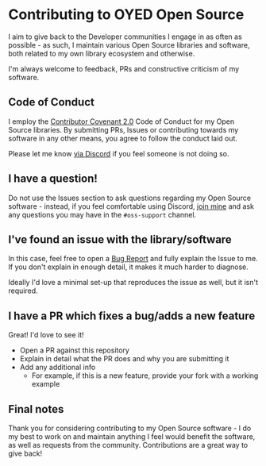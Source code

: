 # Contributing to OYED Open Source

I aim to give back to the Developer communities I engage in as often as possible - as such, I maintain various Open
Source libraries and software, both related to my own library ecosystem and otherwise.

I'm always welcome to feedback, PRs and constructive criticism of my software.

## Code of Conduct

I employ the [Contributor Covenant 2.0](https://www.contributor-covenant.org/version/2/0/code_of_conduct/)
Code of Conduct for my Open Source libraries. By submitting PRs, Issues or contributing towards my software
in any other means, you agree to follow the conduct laid out.

Please let me know [via Discord](https://discord.gg/3S6AKZ2GR9) if you feel someone is not doing so.

## I have a question!

Do not use the Issues section to ask questions regarding my Open Source software - instead, if you feel
comfortable using Discord, [join mine](https://discord.gg/3S6AKZ2GR9) and ask any questions you may have in
the `#oss-support` channel.

## I've found an issue with the library/software

In this case, feel free to open a [Bug Report](https://github.com/oyed/devon/issues/new) and fully explain
the Issue to me. If you don't explain in enough detail, it makes it much harder to diagnose.

Ideally I'd love a minimal set-up that reproduces the issue as well, but it isn't required.

## I have a PR which fixes a bug/adds a new feature

Great! I'd love to see it!

- Open a PR against this repository
- Explain in detail what the PR does and why you are submitting it
- Add any additional info
  - For example, if this is a new feature, provide your fork with a working example

## Final notes

Thank you for considering contributing to my Open Source software - I do my best to work on and maintain anything
I feel would benefit the software, as well as requests from the community. Contributions are a great way to give
back!

